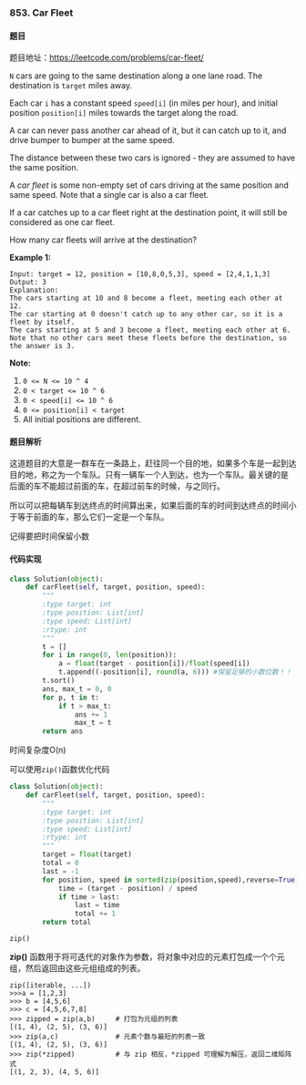 ### 853. Car Fleet

#### 题目

题目地址：https://leetcode.com/problems/car-fleet/

`N` cars are going to the same destination along a one lane road.  The destination is `target` miles away.

Each car `i` has a constant speed `speed[i]` (in miles per hour), and initial position `position[i]` miles towards the target along the road.

A car can never pass another car ahead of it, but it can catch up to it, and drive bumper to bumper at the same speed.

The distance between these two cars is ignored - they are assumed to have the same position.

A *car fleet* is some non-empty set of cars driving at the same position and same speed.  Note that a single car is also a car fleet.

If a car catches up to a car fleet right at the destination point, it will still be considered as one car fleet.

How many car fleets will arrive at the destination?

**Example 1:**

```shell
Input: target = 12, position = [10,8,0,5,3], speed = [2,4,1,1,3]
Output: 3
Explanation:
The cars starting at 10 and 8 become a fleet, meeting each other at 12.
The car starting at 0 doesn't catch up to any other car, so it is a fleet by itself.
The cars starting at 5 and 3 become a fleet, meeting each other at 6.
Note that no other cars meet these fleets before the destination, so the answer is 3.
```

**Note:**

1. `0 <= N <= 10 ^ 4`
2. `0 < target <= 10 ^ 6`
3. `0 < speed[i] <= 10 ^ 6`
4. `0 <= position[i] < target`
5. All initial positions are different.

#### 题目解析

这道题目的大意是一群车在一条路上，赶往同一个目的地，如果多个车是一起到达目的地，称之为一个车队。只有一辆车一个人到达，也为一个车队。最关键的是 后面的车不能超过前面的车，在超过前车的时候，与之同行。

所以可以把每辆车到达终点的时间算出来，如果后面的车的时间到达终点的时间小于等于前面的车，那么它们一定是一个车队。

记得要把时间保留小数

#### 代码实现

```python
class Solution(object):
    def carFleet(self, target, position, speed):
        """
        :type target: int
        :type position: List[int]
        :type speed: List[int]
        :rtype: int
        """
        t = []
        for i in range(0, len(position)):
            a = float(target - position[i])/float(speed[i])
            t.append((-position[i], round(a, 6))) #保留足够的小数位数！！
        t.sort()    
        ans, max_t = 0, 0    
        for p, t in t:
            if t > max_t:
                ans += 1
                max_t = t
        return ans
```

时间复杂度O(n)

可以使用`zip()`函数优化代码

```python
class Solution(object):
    def carFleet(self, target, position, speed):
        """
        :type target: int
        :type position: List[int]
        :type speed: List[int]
        :rtype: int
        """
        target = float(target)
        total = 0
        last = -1
        for position, speed in sorted(zip(position,speed),reverse=True):
            time = (target - position) / speed
            if time > last:
                last = time
                total += 1
        return total
```

`zip()`

**zip()** 函数用于将可迭代的对象作为参数，将对象中对应的元素打包成一个个元组，然后返回由这些元组组成的列表。

```shell
zip([iterable, ...])
>>>a = [1,2,3]
>>> b = [4,5,6]
>>> c = [4,5,6,7,8]
>>> zipped = zip(a,b)     # 打包为元组的列表
[(1, 4), (2, 5), (3, 6)]
>>> zip(a,c)              # 元素个数与最短的列表一致
[(1, 4), (2, 5), (3, 6)]
>>> zip(*zipped)          # 与 zip 相反，*zipped 可理解为解压，返回二维矩阵式
[(1, 2, 3), (4, 5, 6)]
```

